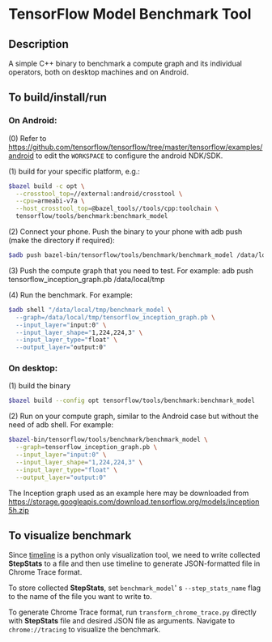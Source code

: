 # TensorFlow Model Benchmark Tool

## Description

A simple C++ binary to benchmark a compute graph and its individual operators,
both on desktop machines and on Android.

## To build/install/run

### On Android:

(0) Refer to https://github.com/tensorflow/tensorflow/tree/master/tensorflow/examples/android to edit the `WORKSPACE` to configure the android NDK/SDK.

(1) build for your specific platform, e.g.:
```bash
$bazel build -c opt \
  --crosstool_top=//external:android/crosstool \
  --cpu=armeabi-v7a \
  --host_crosstool_top=@bazel_tools//tools/cpp:toolchain \
  tensorflow/tools/benchmark:benchmark_model
```

(2) Connect your phone. Push the binary to your phone with adb push
     (make the directory if required):
```bash
$adb push bazel-bin/tensorflow/tools/benchmark/benchmark_model /data/local/tmp
```

(3) Push the compute graph that you need to test. For example:
     adb push tensorflow_inception_graph.pb /data/local/tmp

(4) Run the benchmark. For example:
```bash
$adb shell "/data/local/tmp/benchmark_model \
  --graph=/data/local/tmp/tensorflow_inception_graph.pb \
  --input_layer="input:0" \
  --input_layer_shape="1,224,224,3" \
  --input_layer_type="float" \
  --output_layer="output:0"
```
### On desktop:
(1) build the binary
```bash
$bazel build --config opt tensorflow/tools/benchmark:benchmark_model
```

(2) Run on your compute graph, similar to the Android case but without the need of adb shell.
For example:
```bash
$bazel-bin/tensorflow/tools/benchmark/benchmark_model \
  --graph=tensorflow_inception_graph.pb \
  --input_layer="input:0" \
  --input_layer_shape="1,224,224,3" \
  --input_layer_type="float" \
  --output_layer="output:0"
```

The Inception graph used as an example here may be downloaded from
https://storage.googleapis.com/download.tensorflow.org/models/inception5h.zip

## To visualize benchmark

Since [timeline](https://github.com/tensorflow/tensorflow/blob/27711108b5fce2e1692f9440631a183b3808fa01/tensorflow/python/client/timeline.py) is a python only visualization tool, we need to write collected **StepStats** to a file and then use timeline to generate JSON-formatted file in Chrome Trace format.

To store collected **StepStats**, set `benchmark_model`' s `--step_stats_name` flag to the name of the file you want to write to.

To generate Chrome Trace format, run `transform_chrome_trace.py` directly with **StepStats** file and desired JSON file as arguments. Navigate to `chrome://tracing` to visualize the benchmark.
